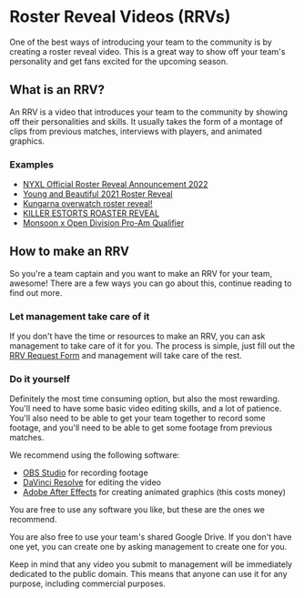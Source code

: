 # Roster Reveal Videos (RRVs)

One of the best ways of introducing your team to the community is by creating a roster reveal video. This is a great way to show off your team's personality and get fans excited for the upcoming season.

## What is an RRV?

An RRV is a video that introduces your team to the community by showing off their personalities and skills. It usually takes the form of a montage of clips from previous matches, interviews with players, and animated graphics.

### Examples

- [NYXL Official Roster Reveal Announcement 2022](https://www.youtube.com/watch?v=6skrowIrCcE)
- [Young and Beautiful 2021 Roster Reveal](https://www.youtube.com/watch?v=or6erz-6DSQ)
- [Kungarna overwatch roster reveal!](https://www.youtube.com/watch?v=2aY9WWqmtN4)
- [KILLER ESTORTS ROASTER REVEAL](https://www.youtube.com/watch?v=e1RNiG0EMNg)
- [Monsoon x Open Division Pro-Am Qualifier](https://twitter.com/MonsoonEsports/status/1630713287364018177)

## How to make an RRV

So you're a team captain and you want to make an RRV for your team, awesome! There are a few ways you can go about this, continue reading to find out more.

### Let management take care of it

If you don't have the time or resources to make an RRV, you can ask management to take care of it for you. The process is simple, just fill out the [RRV Request Form](https://forms.gle/qj9kxxTCB6zFSHun7) and management will take care of the rest.

### Do it yourself

Definitely the most time consuming option, but also the most rewarding. You'll need to have some basic video editing skills, and a lot of patience. You'll also need to be able to get your team together to record some footage, and you'll need to be able to get some footage from previous matches.

We recommend using the following software:

- [OBS Studio](https://obsproject.com/) for recording footage
- [DaVinci Resolve](https://www.blackmagicdesign.com/products/davinciresolve/) for editing the video
- [Adobe After Effects](https://www.adobe.com/products/aftereffects.html) for creating animated graphics (this costs money)

You are free to use any software you like, but these are the ones we recommend.

You are also free to use your team's shared Google Drive. If you don't have one yet, you can create one by asking management to create one for you.

Keep in mind that any video you submit to management will be immediately dedicated to the public domain. This means that anyone can use it for any purpose, including commercial purposes.
